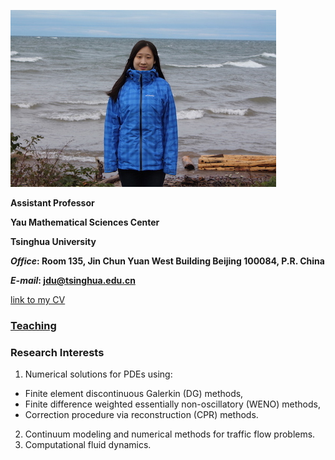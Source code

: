 ![Image](jdu.JPG)

**Assistant Professor**

**Yau Mathematical Sciences Center**

**Tsinghua University**

**_Office_: Room 135, Jin Chun Yuan West Building Beijing 100084, P.R. China** 

**_E-mail_: jdu@tsinghua.edu.cn**

[link to my CV](CV.pdf)    

### [Teaching](teaching.md)

### Research Interests

1. Numerical solutions for PDEs using:
- Finite element discontinuous Galerkin (DG) methods,
- Finite difference weighted essentially non-oscillatory (WENO) methods, 
- Correction procedure via reconstruction (CPR) methods.
2. Continuum modeling and numerical methods for traffic flow problems.
3. Computational fluid dynamics.


